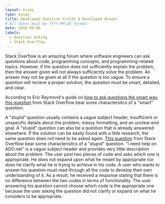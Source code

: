 ```yaml
---
layout: essay
type: essay
title: Developed Question Yields A Developed Answer
# All dates must be YYYY-MM-DD format!
date: 2018-09-06
labels:
  - Question Asking
  - Stack Overflow
---
```


Stack Overflow is an amazing forum where software engineers can ask questions about code, programming concepts, and programming-related topics. However, if the question does not sufficiently explain the problem, then the answer given will not always sufficiently solve the problem. An answer may not be given at all if the question is too vague. To ensure a question will recieve a proper solution, the question must be smart, detailed, and clear.

According to Eric Raymond's guide on <a href="http://www.catb.org/esr/faqs/smart-questions.html">how to ask questions the smart way</a>, <a href="https://stackoverflow.com/questions/223918/iterating-through-a-collection-avoiding-concurrentmodificationexception-when-re">this question</a> from Stack Overflow bear some charactersitcs of a "smart" question.

A "stupid" question usually contains a vague subject header, insufficient or unspecific details about the problem, messy formatting, and an unclear end goal. A "stupid" question can also be a question that is already answered elsewhere. If the solution can be easily found with a little research, the same question does not need to be asked again. <a href="https://stackoverflow.com/questions/45333586/i-need-help-on-ado-net">This question</a> from Stack Overflow bear some characterisitcs of a "stupid" question. "I need help on ADO.net" is a vague subject header and provides very little description about the problem. The user post two pieces of code and asks which one is appropriate. He does not expand upon what he meant by appropriate nor does he clarify what he is trying to achieve in his code. A user who wants to answer his question must read through all the code to develop their own understanding of it. As a result, he received a response stating that there is no difference between the two codes in terms of functionality. The user answering his question cannot choose which code is the appropriate one because the user asking the question did not clarify or expand on what he considers to be appropriate.
